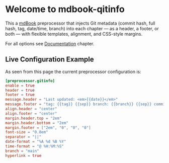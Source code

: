 # Welcome to mdbook-qitinfo

This a <a href="https://github.com/rust-lang/mdBook">mdBook</a> preprocessor that injects Git metadata (commit hash, full hash, tag, date/time, branch) into each chapter — as a header, a footer, or both — with flexible templates, alignment, and CSS-style margins.

For all options see [Documentation](./Documentation.md) chapter.

## Live Configuration Example 

As seen from this page the current preprocessor configuration is: 

```toml
[preprocessor.gitinfo]
enable = true
header = true
footer = true
message.header = "Last updated: <em>{{date}}</em>"
message.footer = "tag: {{tag}} {{sep}} branch: {{branch}} {{sep}} commit: {{hash}}"
align.header = "center"
align.footer = "center"
margin.header.top = "2em"
margin.header.bottom = "2em"
margin.footer = ["2em", "0", "0", "0"]
font-size = "0.8em"
separator = "||"
date-format = "%A %d %B %Y"
time-format = "@ %H:%M:%S"
branch = "main"
hyperlink = true
```
